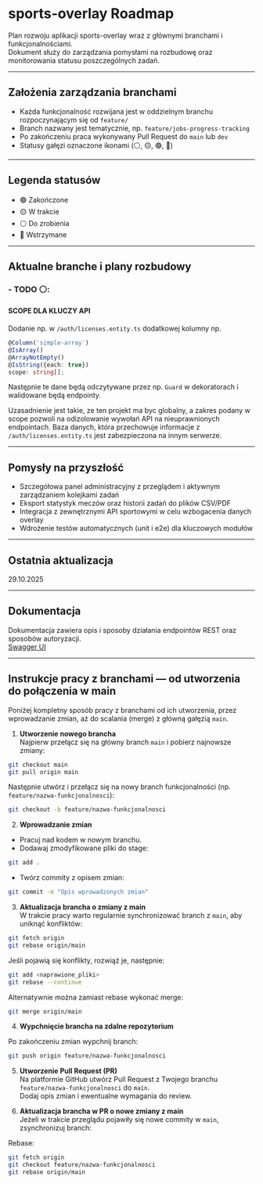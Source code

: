 # sports-overlay Roadmap

Plan rozwoju aplikacji sports-overlay wraz z głównymi branchami i funkcjonalnościami.  
Dokument służy do zarządzania pomysłami na rozbudowę oraz monitorowania statusu poszczególnych zadań.

---

## Założenia zarządzania branchami

- Każda funkcjonalność rozwijana jest w oddzielnym branchu rozpoczynającym się od `feature/`
- Branch nazwany jest tematycznie, np. `feature/jobs-progress-tracking`
- Po zakończeniu praca wykonywany Pull Request do `main` lub `dev`
- Statusy gałęzi oznaczone ikonami (⚪, 🟡, 🟢, 🔴)

---

## Legenda statusów

- 🟢 Zakończone
- 🟡 W trakcie
- ⚪ Do zrobienia
- 🔴 Wstrzymane

---

## Aktualne branche i plany rozbudowy

### - TODO ⚪:

#### SCOPE DLA KLUCZY API

Dodanie np. w `/auth/licenses.entity.ts` dodatkowej kolumny np.

```ts
@Column('simple-array')
@IsArray()
@ArrayNotEmpty()
@IsString({each: true})
scope: string[];
```

Następnie te dane będą odczytywane przez np. `Guard` w dekoratorach i walidowane będą endpointy.

Uzasadnienie jest takie, ze ten projekt ma byc globalny, a zakres podany w scope pozwoli na odizolowanie wywołań API na nieuprawnionych endpointach.
Baza danych, która przechowuje informacje z `/auth/licenses.entity.ts` jest zabezpieczona na innym serwerze.

---

## Pomysły na przyszłość

- Szczegółowa panel administracyjny z przeglądem i aktywnym zarządzaniem kolejkami zadań
- Eksport statystyk meczów oraz historii zadań do plików CSV/PDF
- Integracja z zewnętrznymi API sportowymi w celu wzbogacenia danych overlay
- Wdrożenie testów automatycznych (unit i e2e) dla kluczowych modułów

---

## Ostatnia aktualizacja

29.10.2025

---

## Dokumentacja

Dokumentacja zawiera opis i sposoby działania endpointów REST oraz sposobów autoryzacji.  
[Swagger UI](https://localhost:3000/api-docs)

---

## Instrukcje pracy z branchami — od utworzenia do połączenia w main

Poniżej kompletny sposób pracy z branchami od ich utworzenia, przez wprowadzanie zmian, aż do scalania (merge) z główną gałęzią `main`.

1. **Utworzenie nowego brancha**  
   Najpierw przełącz się na główny branch `main` i pobierz najnowsze zmiany:

```bash
git checkout main
git pull origin main
```

Następnie utwórz i przełącz się na nowy branch funkcjonalności (np. `feature/nazwa-funkcjonalnosci`):

```bash
git checkout -b feature/nazwa-funkcjonalnosci
```

2. **Wprowadzanie zmian**

- Pracuj nad kodem w nowym branchu.
- Dodawaj zmodyfikowane pliki do stage:

```bash
git add .
```

- Twórz commity z opisem zmian:

```bash
git commit -m "Opis wprowadzonych zmian"
```

3. **Aktualizacja brancha o zmiany z main**  
   W trakcie pracy warto regularnie synchronizować branch z `main`, aby uniknąć konfliktów:

```bash
git fetch origin
git rebase origin/main
```

Jeśli pojawią się konflikty, rozwiąż je, następnie:

```bash
git add <naprawione_pliki>
git rebase --continue
```

Alternatywnie można zamiast rebase wykonać merge:

```bash
git merge origin/main
```

4. **Wypchnięcie brancha na zdalne repozytorium**

Po zakończeniu zmian wypchnij branch:

```bash
git push origin feature/nazwa-funkcjonalnosci
```

5. **Utworzenie Pull Request (PR)**  
   Na platformie GitHub utwórz Pull Request z Twojego branchu `feature/nazwa-funkcjonalnosci` do `main`.  
   Dodaj opis zmian i ewentualne wymagania do review.

6. **Aktualizacja brancha w PR o nowe zmiany z main**  
   Jeżeli w trakcie przeglądu pojawiły się nowe commity w `main`, zsynchronizuj branch:

Rebase:

```bash
git fetch origin
git checkout feature/nazwa-funkcjonalnosci
git rebase origin/main
```
